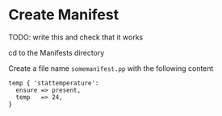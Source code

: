 # Create Manifest

TODO: write this and check that it works

cd to the Manifests directory

Create a file name ```somemanifest.pp``` with the following content

```
temp { 'stattemperature':
  ensure => present,
  temp   => 24,
}
```
